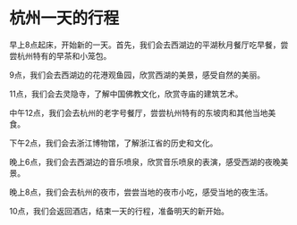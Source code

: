 # 杭州一天的行程

早上8点起床，开始新的一天。首先，我们会去西湖边的平湖秋月餐厅吃早餐，尝尝杭州特有的早茶和小笼包。

9点，我们会去西湖边的花港观鱼园，欣赏西湖的美景，感受自然的美丽。

11点，我们会去灵隐寺，了解中国佛教文化，欣赏寺庙的建筑艺术。

中午12点，我们会去杭州的老字号餐厅，尝尝杭州特有的东坡肉和其他当地美食。

下午2点，我们会去浙江博物馆，了解浙江省的历史和文化。

晚上6点，我们会去西湖边的音乐喷泉，欣赏音乐喷泉的表演，感受西湖的夜晚美景。

晚上8点，我们会去杭州的夜市，尝尝当地的夜市小吃，感受当地的夜生活。

10点，我们会返回酒店，结束一天的行程，准备明天的新开始。
